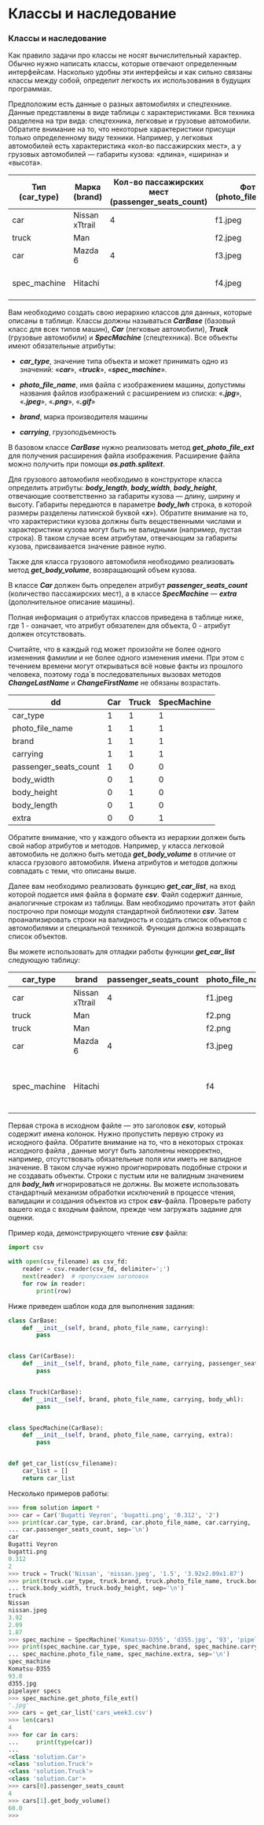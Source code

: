 Классы и наследование<a name="TOP"></a>
===================

### Классы и наследование ###

Как правило задачи про классы не носят вычислительный характер. Обычно нужно написать классы, которые отвечают определенным интерфейсам. Насколько удобны эти интерфейсы и как сильно связаны классы между собой, определит легкость их использования в будущих программах.

Предположим есть данные о разных автомобилях и спецтехнике. Данные представлены в виде таблицы с характеристиками. Вся техника разделена на три вида: спецтехника, легковые и грузовые автомобили. Обратите внимание на то, что некоторые характеристики присущи только определенному виду техники. Например, у легковых автомобилей есть характеристика «кол-во пассажирских мест», а у грузовых автомобилей — габариты кузова: «длина», «ширина» и «высота».

Тип (car_type)   | Марка (brand) | Кол-во пассажирских мест (passenger_seats_count) | Фото (photo_file_name) | Кузов ДxШxВ, м (body_lwh) | Грузоподъемность, Тонн (carrying) | Дополнительно (extra) |
------------- | ------------- | ------------- | ------------- | ------------- | ------------- | ------------- |
car | Nissan xTtrail | 4 | f1.jpeg |  | 2.5 |  |
truck | Man |  | f2.jpeg | 8x3x2.5 | 20 |  |
car | Mazda 6 | 4 | f3.jpeg |  | 2.5 |  |
spec_machine | Hitachi |  | f4.jpeg |  | 1.2 | Легкая техника для уборки снега |

Вам необходимо создать свою иерархию классов для данных, которые описаны в таблице. Классы должны называться ***CarBase*** (базовый класс для всех типов машин), ***Car*** (легковые автомобили), ***Truck*** (грузовые автомобили) и ***SpecMachine*** (спецтехника). Все объекты имеют обязательные атрибуты:

- ***car_type***, значение типа объекта и может принимать одно из значений: «***car***», «***truck***», «***spec_machine***».

- ***photo_file_name***, имя файла с изображением машины, допустимы названия файлов изображений с расширением из списка: «***.jpg***», «***.jpeg***», «***.png***», «***.gif***»

- ***brand***, марка производителя машины

- ***carrying***, грузоподъемность

В базовом классе ***CarBase*** нужно реализовать метод ***get_photo_file_ext*** для получения расширения файла изображения. Расширение файла можно получить при помощи ***os.path.splitext***.

Для грузового автомобиля необходимо в конструкторе класса определить атрибуты: ***body_length***, ***body_width***, ***body_height***, отвечающие соответственно за габариты кузова — длину, ширину и высоту. Габариты передаются в параметре ***body_lwh*** строка, в которой размеры разделены латинской буквой «***x***»). Обратите внимание на то, что характеристики кузова должны быть вещественными числами и характеристики кузова могут быть не валидными (например, пустая строка). В таком случае всем атрибутам, отвечающим за габариты кузова, присваивается значение равное нулю.

Также для класса грузового автомобиля необходимо реализовать метод ***get_body_volume***, возвращающий объем кузова.

В классе ***Car*** должен быть определен атрибут ***passenger_seats_count*** (количество пассажирских мест), а в классе ***SpecMachine*** — ***extra*** (дополнительное описание машины).

Полная информация о атрибутах классов приведена в таблице ниже, где 1 - означает, что атрибут обязателен для объекта, 0 - атрибут должен отсутствовать.

Считайте, что в каждый год может произойти не более одного изменения фамилии и не более одного изменения имени. При этом с течением времени могут открываться всё новые факты из прошлого человека, поэтому года́ в последовательных вызовах методов ***ChangeLastName*** и ***ChangeFirstName*** не обязаны возрастать.

  dd | Car | Truck | SpecMachine |
---- | --- | ----- | ----------- |
car_type | 1 | 1 | 1 |
photo_file_name | 1 | 1 | 1 |
brand | 1 | 1 | 1 |
carrying | 1 | 1 | 1 |
passenger_seats_count | 1 | 0 | 0 |
body_width | 0 | 1 | 0 |
body_height | 0 | 1 | 0 |
body_length | 0 | 1 | 0 |
extra | 0 | 0 | 1 |

Обратите внимание, что у каждого объекта из иерархии должен быть свой набор атрибутов и методов. Например, у класса легковой автомобиль не должно быть метода ***get_body_volume*** в отличие от класса грузового автомобиля. Имена атрибутов и методов должны совпадать с теми, что описаны выше.

Далее вам необходимо реализовать функцию ***get_car_list***, на вход которой подается имя файла в формате ***csv***. Файл содержит данные, аналогичные строкам из таблицы. Вам необходимо прочитать этот файл построчно при помощи модуля стандартной библиотеки ***csv***. Затем проанализировать строки на валидность и создать список объектов с автомобилями и специальной техникой. Функция должна возвращать список объектов.

Вы можете использовать для отладки работы функции ***get_car_list*** следующую таблицу:

car_type | brand | passenger_seats_count | photo_file_name | body_whl | carrying | extra |
------------- | ------------- | ------------- | ------------- | ------------- | ------------- | ------------- |
car |	Nissan xTtrail | 4 | f1.jpeg |  | 2.5 |  |	
truck |	Man |  | f2.png |	8x3x2.5 | 20 |  |
truck |	Man	|	 | f2.png	|  | 20 |  |
car |	Mazda 6 |	4	| f3.jpeg |  | 2.5 |  |
  |  |  |  |  |  |  |
spec_machine | Hitachi |  | f4 |  | 1.2 |	Легкая техника для уборки снега|

Первая строка в исходном файле — это заголовок ***csv***, который содержит имена колонок. Нужно пропустить первую строку из исходного файла. Обратите внимание на то, что в некоторых строках исходного файла , данные могут быть заполнены некорректно, например, отсутствовать обязательные поля или иметь не валидное значение. В таком случае нужно проигнорировать подобные строки и не создавать объекты. Строки с пустым или не валидным значением для ***body_lwh*** игнорироваться не должны.  Вы можете использовать стандартный механизм обработки исключений в процессе чтения, валидации и создания объектов из строк ***csv***-файла. Проверьте работу вашего кода с входным файлом, прежде чем загружать задание для оценки.

Пример кода, демонстрирующего чтение ***csv*** файла:

```Python
import csv

with open(csv_filename) as csv_fd:
    reader = csv.reader(csv_fd, delimiter=';')
    next(reader)  # пропускаем заголовок
    for row in reader:
        print(row)
```

Ниже приведен шаблон кода для выполнения задания:

```Python
class CarBase:
    def __init__(self, brand, photo_file_name, carrying):
        pass


class Car(CarBase):
    def __init__(self, brand, photo_file_name, carrying, passenger_seats_count):
        pass


class Truck(CarBase):
    def __init__(self, brand, photo_file_name, carrying, body_whl):
        pass


class SpecMachine(CarBase):
    def __init__(self, brand, photo_file_name, carrying, extra):
        pass


def get_car_list(csv_filename):
    car_list = []
    return car_list
```

Несколько примеров работы: 

```Python
>>> from solution import *
>>> car = Car('Bugatti Veyron', 'bugatti.png', '0.312', '2')
>>> print(car.car_type, car.brand, car.photo_file_name, car.carrying,
... car.passenger_seats_count, sep='\n')
car
Bugatti Veyron
bugatti.png
0.312
2
>>> truck = Truck('Nissan', 'nissan.jpeg', '1.5', '3.92x2.09x1.87')
>>> print(truck.car_type, truck.brand, truck.photo_file_name, truck.body_length,
... truck.body_width, truck.body_height, sep='\n')
truck
Nissan
nissan.jpeg
3.92
2.09
1.87
>>> spec_machine = SpecMachine('Komatsu-D355', 'd355.jpg', '93', 'pipelayer specs')
>>> print(spec_machine.car_type, spec_machine.brand, spec_machine.carrying,
... spec_machine.photo_file_name, spec_machine.extra, sep='\n')
spec_machine
Komatsu-D355
93.0
d355.jpg
pipelayer specs
>>> spec_machine.get_photo_file_ext()
'.jpg'
>>> cars = get_car_list('cars_week3.csv')
>>> len(cars)
4
>>> for car in cars:
...     print(type(car))
... 
<class 'solution.Car'>
<class 'solution.Truck'>
<class 'solution.Truck'>
<class 'solution.Car'>
>>> cars[0].passenger_seats_count
4
>>> cars[1].get_body_volume()
60.0
>>> 
```
